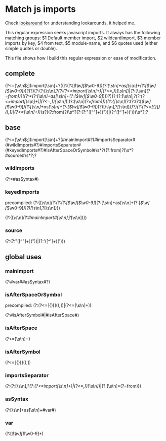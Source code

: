 # Match js imports

Check [lookaround](https://www.regular-expressions.info/lookaround.html) for understanding lookarounds, it helped me.

This regular expression seeks javascript imports. It always has the following matching groups: $1 Default member import, $2 wildcardImport, $3 member imports by key, $4 from text, $5 module-name, and $6 quotes used (either simple quotes or double).

This file shows how I build this regular expression or ease of modification.

## complete

(?<=[\s\n$;])import[\s\n]+?((?:(?:[_\$\w][_\$\w0-9]*)(?:[\s\n]+as[\s\n]+(?:[_\$\w][_\$\w0-9]*))?)?)(?:(?:[\s\n]*,?(?:(?<=import[\s\n]+)|(?<=,))[\s\n]*)|(?:[\s\n]*(?=from)))((?:\*(?:[\s\n]+as[\s\n]+(?:[_\$\w][_\$\w0-9]*)))?)(?:(?:[\s\n]*,?(?:(?<=import[\s\n]+)|(?<=,))[\s\n]*)|(?:[\s\n]*(?=from)))((?:\{[\s\n]*(?:(?:(?:[_\$\w][_\$\w0-9]*)(?:[\s\n]+as[\s\n]+(?:[_\$\w][_\$\w0-9]*))?)[\s\n]*,?[\s\n]*)*\})?)(?:(?<=[\{\}\[\]\(\),])|(?<=[\s\n]+))\s*?((?:from)?)\s*?(?:(?:"([^"]+)("))|(?:'([^']+)(')))\s*?;?

## base

(?<=[\s\n$;])import[\s\n]+?(#mainImport#?)#importsSeparator#(#wildImports#?)#importsSeparator#(#keyedImports#?)#isAfterSpaceOrSymbol#\s*?((?:from)?)\s*?#source#\s*?;?

### wildImports

(?:\*#asSyntax#)

### keyedImports

precompiled: (?:\{[\s\n]*(?:(?:(?:[_\$\w][_\$\w0-9]*)(?:[\s\n]+as[\s\n]+(?:[_\$\w][_\$\w0-9]*))?)[\s\n]*,?[\s\n]*)*\})

(?:\{[\s\n]*(?:#mainImport#[\s\n]*,?[\s\n]*)*\})

### source

(?:(?:"([^"]+)("))|(?:'([^']+)(')))

## global uses

### mainImport

(?:#var##asSyntax#?)

### isAfterSpaceOrSymbol

precompiled: (?:(?<=[\{\}\[\]\(\),])|(?<=[\s\n]+))

(?:#isAfterSymbol#|#isAfterSpace#)

### isAfterSpace

(?<=[\s\n]+)

### isAfterSymbol

(?<=[\{\}\[\]\(\),])

### importsSeparator

(?:(?:[\s\n]*,?(?:(?<=import[\s\n]+)|(?<=,))[\s\n]*)|(?:[\s\n]*(?=from)))

### asSyntax

(?:[\s\n]+as[\s\n]+#var#)

### var

(?:[_\$\w][_\$\w0-9]*)
